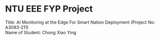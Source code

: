 # NTU EEE FYP Project 
Title: AI Monitoring at the Edge For Smart Nation Deployment (Project No: A3083-211) <br />
Name of Student: Chong Xiao Ying
